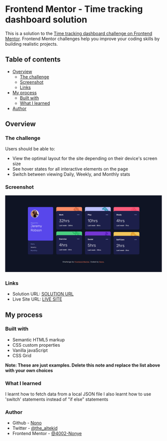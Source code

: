 # Frontend Mentor - Time tracking dashboard solution

This is a solution to the [Time tracking dashboard challenge on Frontend Mentor](https://www.frontendmentor.io/challenges/time-tracking-dashboard-UIQ7167Jw). Frontend Mentor challenges help you improve your coding skills by building realistic projects.

## Table of contents

- [Overview](#overview)
  - [The challenge](#the-challenge)
  - [Screenshot](#screenshot)
  - [Links](#links)
- [My process](#my-process)
  - [Built with](#built-with)
  - [What I learned](#what-i-learned)
- [Author](#author)

## Overview

### The challenge

Users should be able to:

- View the optimal layout for the site depending on their device's screen size
- See hover states for all interactive elements on the page
- Switch between viewing Daily, Weekly, and Monthly stats

### Screenshot

![PAGE SCREENSHOT](time-tracking-dashboard.png)

### Links

- Solution URL: [ SOLUTION URL ](https://your-solution-url.com)
- Live Site URL: [ LIVE SITE ](https://4002-nonye.github.io/Time-tracking-dashboard/)

## My process

### Built with

- Semantic HTML5 markup
- CSS custom properties
- Vanilla javaScript
- CSS Grid

**Note: These are just examples. Delete this note and replace the list above with your own choices**

### What I learned

I learnt how to fetch data from a local JSON file
I also learnt how to use 'switch' statements instead of "if else" statements

### Author

- Github - [Nono](https://github.com/4002-Nonye)
- Twitter - [@the_altekid](https://twitter.com/the_altekid)
- Frontend Mentor - [@4002-Nonye](https://www.frontendmentor.io/profile/4002-Nonye)
